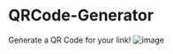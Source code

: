 # QRCode-Generator
Generate a QR Code for your link!
![image](https://github.com/Gabronx/QRCode-Generator/assets/102370008/12fa983f-89fc-4749-859d-fa5782406f8e)
